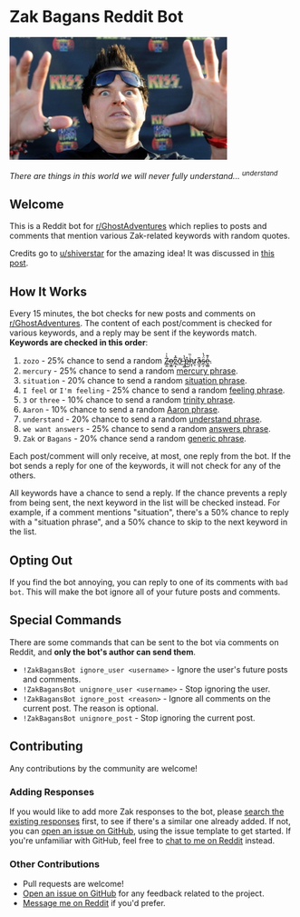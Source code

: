# Zak Bagans Reddit Bot

![Zak Bagans](zak.jpg)

*There are things in this world we will never fully understand... <sup>understand</sup>*

## Welcome

This is a Reddit bot for [r/GhostAdventures](https://www.reddit.com/r/GhostAdventures/) which replies to posts and
comments that mention various Zak-related keywords with random quotes.

Credits go to [u/shiverstar](https://www.reddit.com/user/shiverstar/) for the amazing idea! It was discussed in
[this post](https://www.reddit.com/r/GhostAdventures/comments/mguuyi/we_need_a_zakbot/).

## How It Works

Every 15 minutes, the bot checks for new posts and comments on
[r/GhostAdventures](https://www.reddit.com/r/GhostAdventures/). The content of each post/comment is checked for various
keywords, and a reply may be sent if the keywords match. **Keywords are checked in this order**:

1. `zozo` - 25% chance to send a random
   [Z̶̞̼̔̍o̶̮͇̕z̷̜͓̅̽ỡ̵̗ ̶̹͚̔̔p̵̂͜ḣ̷͓̜̏r̷͙͘̕ȃ̴̰̞s̵̹̗̈́̔e̴͚̻̒͊](https://zak-bagans-bot.herokuapp.com#zozo).
2. `mercury` - 25% chance to send a random [mercury phrase](https://zak-bagans-bot.herokuapp.com#mercury).
3. `situation` - 20% chance to send a random [situation phrase](https://zak-bagans-bot.herokuapp.com#situation).
4. `I feel` or `I'm feeling` - 25% chance to send a random
   [feeling phrase](https://zak-bagans-bot.herokuapp.com#feeling).
5. `3` or `three` - 10% chance to send a random [trinity phrase](https://zak-bagans-bot.herokuapp.com#trinity).
6. `Aaron` - 10% chance to send a random [Aaron phrase](https://zak-bagans-bot.herokuapp.com#aaron).
7. `understand` - 20% chance to send a random [understand phrase](https://zak-bagans-bot.herokuapp.com#understand).
8. `we want answers` - 25% chance to send a random [answers phrase](https://zak-bagans-bot.herokuapp.com#answers).
9. `Zak` or `Bagans` - 20% chance send a random [generic phrase](https://zak-bagans-bot.herokuapp.com#generic).

Each post/comment will only receive, at most, one reply from the bot. If the bot sends a reply for one of the keywords,
it will not check for any of the others.

All keywords have a chance to send a reply. If the chance prevents a reply from being sent, the next keyword in the list
will be checked instead. For example, if a comment mentions "situation", there's a 50% chance to reply with a "situation
phrase", and a 50% chance to skip to the next keyword in the list.

## Opting Out

If you find the bot annoying, you can reply to one of its comments with `bad bot`. This will make the bot ignore all of
your future posts and comments.

## Special Commands

There are some commands that can be sent to the bot via comments on Reddit, and **only the bot's author can send them**.

- `!ZakBagansBot ignore_user <username>` - Ignore the user's future posts and comments.
- `!ZakBagansBot unignore_user <username>` - Stop ignoring the user.
- `!ZakBagansBot ignore_post <reason>` - Ignore all comments on the current post. The reason is optional.
- `!ZakBagansBot unignore_post` - Stop ignoring the current post.

## Contributing

Any contributions by the community are welcome!

### Adding Responses

If you would like to add more Zak responses to the bot, please
[search the existing responses](https://zak-bagans-bot.herokuapp.com) first, to see if there's a similar one already
added. If not, you can [open an issue on GitHub](https://github.com/MrBean355/zak-bagans-bot/issues/new/choose), using
the issue template to get started. If you're unfamiliar with GitHub, feel free to
[chat to me on Reddit](https://www.reddit.com/user/Mr_Bean355) instead.

### Other Contributions

- Pull requests are welcome!
- [Open an issue on GitHub](https://github.com/MrBean355/zak-bagans-bot/issues/new/choose) for any feedback related to
  the project.
- [Message me on Reddit](https://www.reddit.com/user/Mr_Bean355) if you'd prefer.
